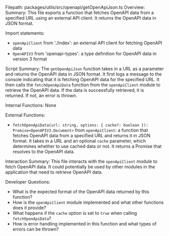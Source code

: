 Filepath: packages/utils/src/openapi/getOpenApiJson.ts
Overview: Summary:
This file exports a function that fetches OpenAPI data from a specified URL using an external API client. It returns the OpenAPI data in JSON format.

Import statements:
- `openApiClient` from './index': an external API client for fetching OpenAPI data
- `OpenAPIV3` from 'openapi-types': a type definition for OpenAPI data in version 3 format

Script Summary:
The `getOpenApiJson` function takes in a URL as a parameter and returns the OpenAPI data in JSON format. It first logs a message to the console indicating that it is fetching OpenAPI data for the specified URL. It then calls the `fetchOpenApiData` function from the `openApiClient` module to retrieve the OpenAPI data. If the data is successfully retrieved, it is returned. If not, an error is thrown.

Internal Functions:
None

External Functions:
- `fetchOpenApiData(url: string, options: { cache?: boolean }): Promise<OpenAPIV3.Document>` from `openApiClient`: a function that fetches OpenAPI data from a specified URL and returns it in JSON format. It takes in a URL and an optional `cache` parameter, which determines whether to use cached data or not. It returns a Promise that resolves to the OpenAPI data.

Interaction Summary:
This file interacts with the `openApiClient` module to fetch OpenAPI data. It could potentially be used by other modules in the application that need to retrieve OpenAPI data.

Developer Questions:
- What is the expected format of the OpenAPI data returned by this function?
- How is the `openApiClient` module implemented and what other functions does it provide?
- What happens if the `cache` option is set to `true` when calling `fetchOpenApiData`?
- How is error handling implemented in this function and what types of errors can be thrown?

